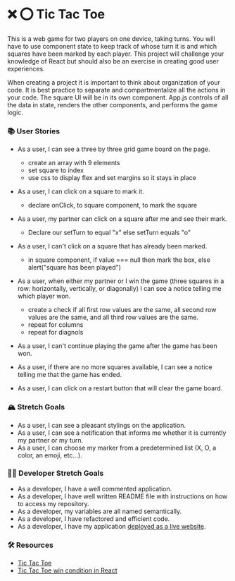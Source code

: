 # ❌ ⭕️ Tic Tac Toe

This is a web game for two players on one device, taking turns. You will have to use component state to keep track of whose turn it is and which squares have been marked by each player. This project will challenge your knowledge of React but should also be an exercise in creating good user experiences.

When creating a project it is important to think about organization of your code. It is best practice to separate and compartmentalize all the actions in your code. The square UI will be in its own component. App.js controls of all the data in state, renders the other components, and performs the game logic.

### 📚 User Stories

- As a user, I can see a three by three grid game board on the page.

  - create an array with 9 elements
  - set square to index
  - use css to display flex and set margins so it stays in place


- As a user, I can click on a square to mark it.

  - declare onClick, to square component, to mark the square

- As a user, my partner can click on a square after me and see their mark.

  - Declare our setTurn to equal "x" else setTurn equals "o"

- As a user, I can't click on a square that has already been marked.

  - in square component, if value === null then mark the box, else alert("square has been played")

- As a user, when either my partner or I win the game (three squares in a row: horizontally, vertically, or diagonally) I can see a notice telling me which player won.

  - create a check if all first row values are the same, all second row values are the same, and all third row values are the same.
  - repeat for columns
  - repeat for diagnols 

- As a user, I can't continue playing the game after the game has been won.
- As a user, if there are no more squares available, I can see a notice telling me that the game has ended.
- As a user, I can click on a restart button that will clear the game board.

### 🏔 Stretch Goals

- As a user, I can see a pleasant stylings on the application.
- As a user, I can see a notification that informs me whether it is currently my partner or my turn.
- As a user, I can choose my marker from a predetermined list (X, O, a color, an emoji, etc...).

### 👩‍💻 Developer Stretch Goals

- As a developer, I have a well commented application.
- As a developer, I have well written README file with instructions on how to access my repository.
- As a developer, my variables are all named semantically.
- As a developer, I have refactored and efficient code.
- As a developer, I have my application [deployed as a live website](https://render.com/docs/deploy-create-react-app).

### 🛠 Resources

- [Tic Tac Toe](https://en.wikipedia.org/wiki/Tic-tac-toe)
- [Tic Tac Toe win condition in React](https://forum.freecodecamp.org/t/need-help-understanding-react-tic-tac-toe-winner-function/137840)
